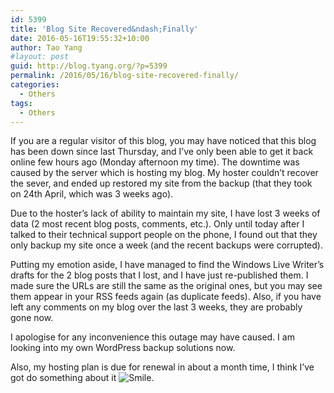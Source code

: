 ```yaml
---
id: 5399
title: 'Blog Site Recovered&ndash;Finally'
date: 2016-05-16T19:55:32+10:00
author: Tao Yang
#layout: post
guid: http://blog.tyang.org/?p=5399
permalink: /2016/05/16/blog-site-recovered-finally/
categories:
  - Others
tags:
  - Others
---
```

<p>If you are a regular visitor of this blog, you may have noticed that this blog has been down since last Thursday, and I’ve only been able to get it back online few hours ago (Monday afternoon my time). The downtime was caused by the server which is hosting my blog. My hoster couldn’t recover the sever, and ended up restored my site from the backup (that they took&nbsp; on 24th April, which was 3 weeks ago).</p> <p>Due to the hoster’s lack of ability to maintain my site, I have lost 3 weeks of data (2 most recent blog posts, comments, etc.). Only until today after I talked to their technical support people on the phone, I found out that they only backup my site once a week (and the recent backups were corrupted).</p> <p>Putting my emotion aside, I have managed to find the Windows Live Writer’s drafts for the 2 blog posts that I lost, and I have just re-published them. I made sure the URLs are still the same as the original ones, but you may see them appear in your RSS feeds again (as duplicate feeds). Also, if you have left any comments on my blog over the last 3 weeks, they are probably gone now.</p> <p>I apologise for any inconvenience this outage may have caused. I am looking into my own WordPress backup solutions now.</p> <p>Also, my hosting plan is due for renewal in about a month time, I think I’ve got do something about it <img class="wlEmoticon wlEmoticon-smile" style="border-top-style: none;border-left-style: none;border-bottom-style: none;border-right-style: none" alt="Smile" src="http://blog.tyang.org/wp-content/uploads/2016/05/wlEmoticon-smile.png">.</p>